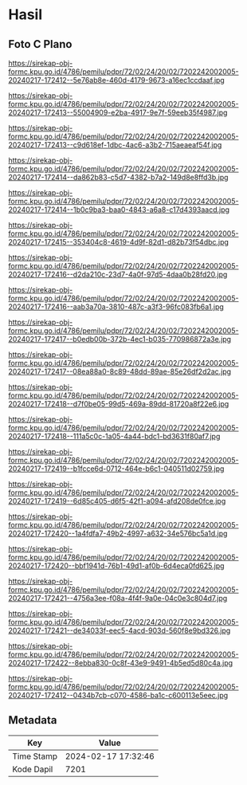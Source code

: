# Hasil

## Foto C Plano

https://sirekap-obj-formc.kpu.go.id/4786/pemilu/pdpr/72/02/24/20/02/7202242002005-20240217-172412--5e76ab8e-460d-4179-9673-a16ec1ccdaaf.jpg

https://sirekap-obj-formc.kpu.go.id/4786/pemilu/pdpr/72/02/24/20/02/7202242002005-20240217-172413--55004909-e2ba-4917-9e7f-59eeb35f4987.jpg

https://sirekap-obj-formc.kpu.go.id/4786/pemilu/pdpr/72/02/24/20/02/7202242002005-20240217-172413--c9d618ef-1dbc-4ac6-a3b2-715aeaeaf54f.jpg

https://sirekap-obj-formc.kpu.go.id/4786/pemilu/pdpr/72/02/24/20/02/7202242002005-20240217-172414--da862b83-c5d7-4382-b7a2-149d8e8ffd3b.jpg

https://sirekap-obj-formc.kpu.go.id/4786/pemilu/pdpr/72/02/24/20/02/7202242002005-20240217-172414--1b0c9ba3-baa0-4843-a6a8-c17d4393aacd.jpg

https://sirekap-obj-formc.kpu.go.id/4786/pemilu/pdpr/72/02/24/20/02/7202242002005-20240217-172415--353404c8-4619-4d9f-82d1-d82b73f54dbc.jpg

https://sirekap-obj-formc.kpu.go.id/4786/pemilu/pdpr/72/02/24/20/02/7202242002005-20240217-172416--d2da210c-23d7-4a0f-97d5-4daa0b28fd20.jpg

https://sirekap-obj-formc.kpu.go.id/4786/pemilu/pdpr/72/02/24/20/02/7202242002005-20240217-172416--aab3a70a-3810-487c-a3f3-96fc083fb6a1.jpg

https://sirekap-obj-formc.kpu.go.id/4786/pemilu/pdpr/72/02/24/20/02/7202242002005-20240217-172417--b0edb00b-372b-4ec1-b035-770986872a3e.jpg

https://sirekap-obj-formc.kpu.go.id/4786/pemilu/pdpr/72/02/24/20/02/7202242002005-20240217-172417--08ea88a0-8c89-48dd-89ae-85e26df2d2ac.jpg

https://sirekap-obj-formc.kpu.go.id/4786/pemilu/pdpr/72/02/24/20/02/7202242002005-20240217-172418--d7f0be05-99d5-469a-89dd-81720a8f22e6.jpg

https://sirekap-obj-formc.kpu.go.id/4786/pemilu/pdpr/72/02/24/20/02/7202242002005-20240217-172418--111a5c0c-1a05-4a44-bdc1-bd3631f80af7.jpg

https://sirekap-obj-formc.kpu.go.id/4786/pemilu/pdpr/72/02/24/20/02/7202242002005-20240217-172419--b1fcce6d-0712-464e-b6c1-040511d02759.jpg

https://sirekap-obj-formc.kpu.go.id/4786/pemilu/pdpr/72/02/24/20/02/7202242002005-20240217-172419--6d85c405-d6f5-42f1-a094-afd208de0fce.jpg

https://sirekap-obj-formc.kpu.go.id/4786/pemilu/pdpr/72/02/24/20/02/7202242002005-20240217-172420--1a4fdfa7-49b2-4997-a632-34e576bc5a1d.jpg

https://sirekap-obj-formc.kpu.go.id/4786/pemilu/pdpr/72/02/24/20/02/7202242002005-20240217-172420--bbf1941d-76b1-49d1-af0b-6d4eca0fd625.jpg

https://sirekap-obj-formc.kpu.go.id/4786/pemilu/pdpr/72/02/24/20/02/7202242002005-20240217-172421--4756a3ee-f08a-4f4f-9a0e-04c0e3c804d7.jpg

https://sirekap-obj-formc.kpu.go.id/4786/pemilu/pdpr/72/02/24/20/02/7202242002005-20240217-172421--de34033f-eec5-4acd-903d-560f8e9bd326.jpg

https://sirekap-obj-formc.kpu.go.id/4786/pemilu/pdpr/72/02/24/20/02/7202242002005-20240217-172422--8ebba830-0c8f-43e9-9491-4b5ed5d80c4a.jpg

https://sirekap-obj-formc.kpu.go.id/4786/pemilu/pdpr/72/02/24/20/02/7202242002005-20240217-172412--0434b7cb-c070-4586-ba1c-c600113e5eec.jpg


## Metadata

| Key        | Value               |
| ---------- | ------------------- |
| Time Stamp | 2024-02-17 17:32:46 |
| Kode Dapil | 7201                |



